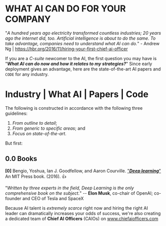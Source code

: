 # WHAT AI CAN DO FOR YOUR COMPANY

"*A hundred years ago electricity transformed countless industries; 20 years ago the internet did, too. Artificial intelligence is about to do the same. To take advantage, companies need to understand what AI can do.*" - Andrew Ng | https://hbr.org/2016/11/hiring-your-first-chief-ai-officer

If you are a *C-suite* newcomer to the AI, the first question you may have is "**_What AI can do now and how it relates to my strategies?_**" Since early deployment gives an advantage, here are the state-of-the-art AI papers and `CODE` for any industry.

# Industry | What AI | Papers | Code

The following is constructed in accordance with the following three guidelines:

1. *From outline to detail*;
2. *From generic to specific areas*; and
3. *Focus on state-of-the-art*.

But first:

## 0.0 Books

**[0]** Bengio, Yoshua, Ian J. Goodfellow, and Aaron Courville. ["**_Deep learning_**"](http://www.deeplearningbook.org) An MIT Press book. (2016). :+1:

"*Written by three experts in the field, Deep Learning is the only comprehensive book on the subject.*" -- **Elon Musk**, co-chair of OpenAI; co-founder and CEO of Tesla and SpaceX

Because AI talent is *extremely scarce* right now and hiring the right AI leader can dramatically increases your odds of success, we're also creating a dedicated team of **Chief AI Officers** (CAIOs) on www.chiefaiofficers.com
